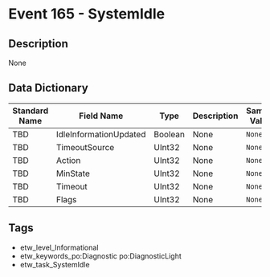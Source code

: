 # Event 165 - SystemIdle

## Description
None

## Data Dictionary
|Standard Name|Field Name|Type|Description|Sample Value|
|---|---|---|---|---|
|TBD|IdleInformationUpdated|Boolean|None|`None`|
|TBD|TimeoutSource|UInt32|None|`None`|
|TBD|Action|UInt32|None|`None`|
|TBD|MinState|UInt32|None|`None`|
|TBD|Timeout|UInt32|None|`None`|
|TBD|Flags|UInt32|None|`None`|

## Tags
* etw_level_Informational
* etw_keywords_po:Diagnostic po:DiagnosticLight
* etw_task_SystemIdle